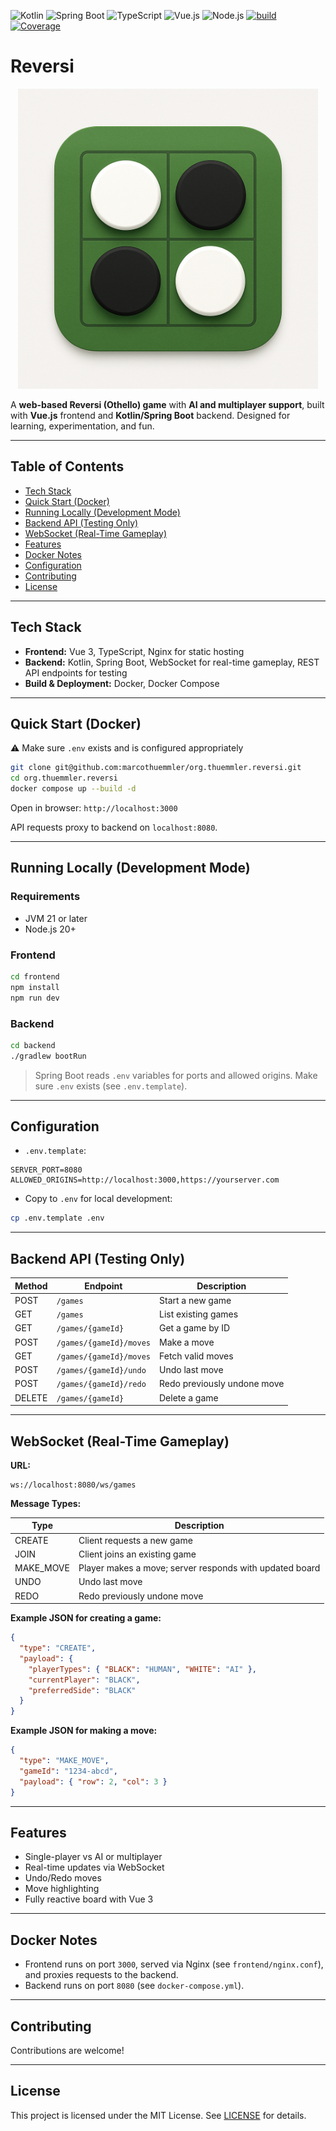 ![Kotlin](https://img.shields.io/badge/Kotlin-2.2.0-purple)
![Spring Boot](https://img.shields.io/badge/SpringBoot-3.5.5-green)
![TypeScript](https://img.shields.io/badge/TypeScript-5.8.0-blue)
![Vue.js](https://img.shields.io/badge/Vue-3.5.18-brightgreen)
![Node.js](https://img.shields.io/badge/Node-20.19.0-yellow)
[![build](https://github.com/marcothuemmler/org.thuemmler.reversi/actions/workflows/kotlin-ci-coverage.yml/badge.svg)](https://github.com/marcothuemmler/org.thuemmler.reversi/actions/workflows/kotlin-ci-coverage.yml)
[![Coverage](https://codecov.io/gh/marcothuemmler/org.thuemmler.reversi/branch/main/graph/badge.svg?label=Coverage)](https://codecov.io/gh/marcothuemmler/org.thuemmler.reversi?label=Coverage)

# Reversi

<div align="center">
  <img src="./images/image.png" width="480"/>
</div>

A **web-based Reversi (Othello) game** with **AI and multiplayer support**, built with **Vue.js** frontend and **Kotlin/Spring Boot** backend. Designed for learning, experimentation, and fun.

---

## Table of Contents

* [Tech Stack](#tech-stack)
* [Quick Start (Docker)](#quick-start-docker)
* [Running Locally (Development Mode)](#running-locally-development-mode)
* [Backend API (Testing Only)](#backend-api-testing-only)
* [WebSocket (Real-Time Gameplay)](#websocket-real-time-gameplay)
* [Features](#features)
* [Docker Notes](#docker-notes)
* [Configuration](#configuration)
* [Contributing](#contributing)
* [License](#license)

---

## Tech Stack

* **Frontend:** Vue 3, TypeScript, Nginx for static hosting
* **Backend:** Kotlin, Spring Boot, WebSocket for real-time gameplay, REST API endpoints for testing
* **Build & Deployment:** Docker, Docker Compose

---

## Quick Start (Docker)

⚠️ Make sure `.env` exists and is configured appropriately

```bash
git clone git@github.com:marcothuemmler/org.thuemmler.reversi.git
cd org.thuemmler.reversi
docker compose up --build -d
```

Open in browser: `http://localhost:3000`

API requests proxy to backend on `localhost:8080`.

---

## Running Locally (Development Mode)

### Requirements

* JVM 21 or later
* Node.js 20+

### Frontend

```bash
cd frontend
npm install
npm run dev
```

### Backend

```bash
cd backend
./gradlew bootRun
```

> Spring Boot reads `.env` variables for ports and allowed origins. Make sure `.env` exists (see `.env.template`).

---

## Configuration

* `.env.template`:

```env
SERVER_PORT=8080
ALLOWED_ORIGINS=http://localhost:3000,https://yourserver.com
```

* Copy to `.env` for local development:

```bash
cp .env.template .env
```

---

## Backend API (Testing Only)

| Method | Endpoint                | Description                 |
| ------ | ----------------------- | --------------------------- |
| POST   | `/games`                | Start a new game            |
| GET    | `/games`                | List existing games         |
| GET    | `/games/{gameId}`       | Get a game by ID            |
| POST   | `/games/{gameId}/moves` | Make a move                 |
| GET    | `/games/{gameId}/moves` | Fetch valid moves           |
| POST   | `/games/{gameId}/undo`  | Undo last move              |
| POST   | `/games/{gameId}/redo`  | Redo previously undone move |
| DELETE | `/games/{gameId}`       | Delete a game               |

---

## WebSocket (Real-Time Gameplay)

**URL:**

```
ws://localhost:8080/ws/games
```

**Message Types:**

| Type       | Description                                             |
| ---------- | ------------------------------------------------------- |
| CREATE     | Client requests a new game                              |
| JOIN       | Client joins an existing game                           |
| MAKE\_MOVE | Player makes a move; server responds with updated board |
| UNDO       | Undo last move                                          |
| REDO       | Redo previously undone move                             |

**Example JSON for creating a game:**

```json
{
  "type": "CREATE",
  "payload": {
    "playerTypes": { "BLACK": "HUMAN", "WHITE": "AI" },
    "currentPlayer": "BLACK",
    "preferredSide": "BLACK"
  }
}
```

**Example JSON for making a move:**

```json
{
  "type": "MAKE_MOVE",
  "gameId": "1234-abcd",
  "payload": { "row": 2, "col": 3 }
}
```

---

## Features

* Single-player vs AI or multiplayer
* Real-time updates via WebSocket
* Undo/Redo moves
* Move highlighting
* Fully reactive board with Vue 3

---

## Docker Notes

* Frontend runs on port `3000`, served via Nginx (see `frontend/nginx.conf`), and proxies requests to the backend.
* Backend runs on port `8080` (see `docker-compose.yml`).

---

## Contributing

Contributions are welcome!

---

## License

This project is licensed under the MIT License. See [LICENSE](LICENSE) for details.
